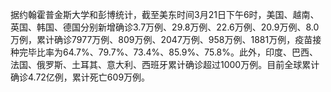 据约翰霍普金斯大学和彭博统计，截至美东时间3月21日下午6时，美国、越南、英国、韩国、德国分别新增确诊3.7万例、29.8万例、22.6万例、20.9万例、8.0万例，累计确诊7977万例、809万例、2047万例、958万例、1881万例，疫苗接种完毕比率为64.7%、79.7%、73.4%、85.9%、75.8%。此外，印度、巴西、法国、俄罗斯、土耳其、意大利、西班牙累计确诊超过1000万例。目前全球累计确诊4.72亿例，累计死亡609万例。